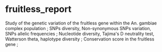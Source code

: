 # fruitless_report
Study of the genetic variation of the fruitless gene within the An. gambiae complex population ;
SNPs diversity, Non-synonymous SNPs variation, SNPs allelic frequencies ;
Nucleotide diversity, Tajima's D neutrality test, Watterson theta, haplotype diversity ;
Conservation score in the fruitless gene ; 

